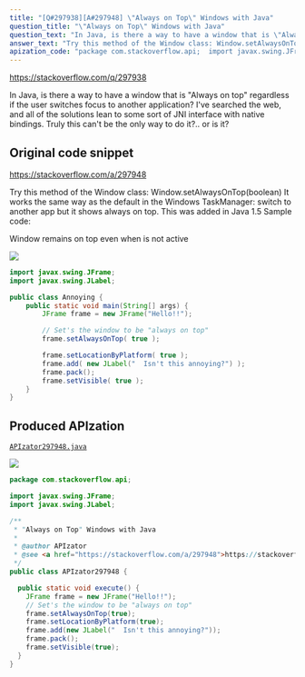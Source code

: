 ```yaml
---
title: "[Q#297938][A#297948] \"Always on Top\" Windows with Java"
question_title: "\"Always on Top\" Windows with Java"
question_text: "In Java, is there a way to have a window that is \"Always on top\" regardless if the user switches focus to another application?  I've searched the web, and all of the solutions lean to some sort of JNI interface with native bindings.  Truly this can't be the only way to do it?.. or is it?"
answer_text: "Try this method of the Window class: Window.setAlwaysOnTop(boolean) It works the same way as the default in the Windows TaskManager: switch to another app but it shows always on top. This was added in Java 1.5 Sample code:  Window remains on top even when is not active"
apization_code: "package com.stackoverflow.api;  import javax.swing.JFrame; import javax.swing.JLabel;  /**  * \"Always on Top\" Windows with Java  *  * @author APIzator  * @see <a href=\"https://stackoverflow.com/a/297948\">https://stackoverflow.com/a/297948</a>  */ public class APIzator297948 {    public static void execute() {     JFrame frame = new JFrame(\"Hello!!\");     // Set's the window to be \"always on top\"     frame.setAlwaysOnTop(true);     frame.setLocationByPlatform(true);     frame.add(new JLabel(\"  Isn't this annoying?\"));     frame.pack();     frame.setVisible(true);   } }"
---
```


https://stackoverflow.com/q/297938

In Java, is there a way to have a window that is &quot;Always on top&quot; regardless if the user switches focus to another application?  I&#x27;ve searched the web, and all of the solutions lean to some sort of JNI interface with native bindings.  Truly this can&#x27;t be the only way to do it?.. or is it?



## Original code snippet

https://stackoverflow.com/a/297948

Try this method of the Window class:
Window.setAlwaysOnTop(boolean)
It works the same way as the default in the Windows TaskManager: switch to another app but it shows always on top.
This was added in Java 1.5
Sample code:

Window remains on top even when is not active

<div class="code-logo"><img src="/stackoverflow.png" /></div>

```java
import javax.swing.JFrame;
import javax.swing.JLabel;

public class Annoying {
    public static void main(String[] args) {
        JFrame frame = new JFrame("Hello!!");

        // Set's the window to be "always on top"
        frame.setAlwaysOnTop( true );

        frame.setLocationByPlatform( true );
        frame.add( new JLabel("  Isn't this annoying?") );
        frame.pack();
        frame.setVisible( true );
    }
}
```

## Produced APIzation

[`APIzator297948.java`](https://github.com/pasqualesalza/apization-temp-data/raw/master/search/APIzator297948.java)

<div class="code-logo"><img src="/apizator.png" /></div>

```java
package com.stackoverflow.api;

import javax.swing.JFrame;
import javax.swing.JLabel;

/**
 * "Always on Top" Windows with Java
 *
 * @author APIzator
 * @see <a href="https://stackoverflow.com/a/297948">https://stackoverflow.com/a/297948</a>
 */
public class APIzator297948 {

  public static void execute() {
    JFrame frame = new JFrame("Hello!!");
    // Set's the window to be "always on top"
    frame.setAlwaysOnTop(true);
    frame.setLocationByPlatform(true);
    frame.add(new JLabel("  Isn't this annoying?"));
    frame.pack();
    frame.setVisible(true);
  }
}

```